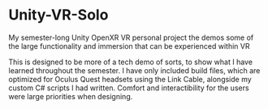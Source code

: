 # Unity-VR-Solo
My semester-long Unity OpenXR VR personal project the demos some of the large functionality and immersion that can be experienced within VR

This is designed to be more of a tech demo of sorts, to show what I have learned throughout the semester.
I have only included build files, which are optimized for Oculus Quest headsets using the Link Cable, alongside my custom C# scripts I had written.
Comfort and interactibility for the users were large priorities when designing.
